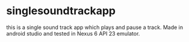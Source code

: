 # singlesoundtrackapp
this is a single sound track app which plays and pause a track. Made in android studio and tested in Nexus 6 API 23 emulator.
